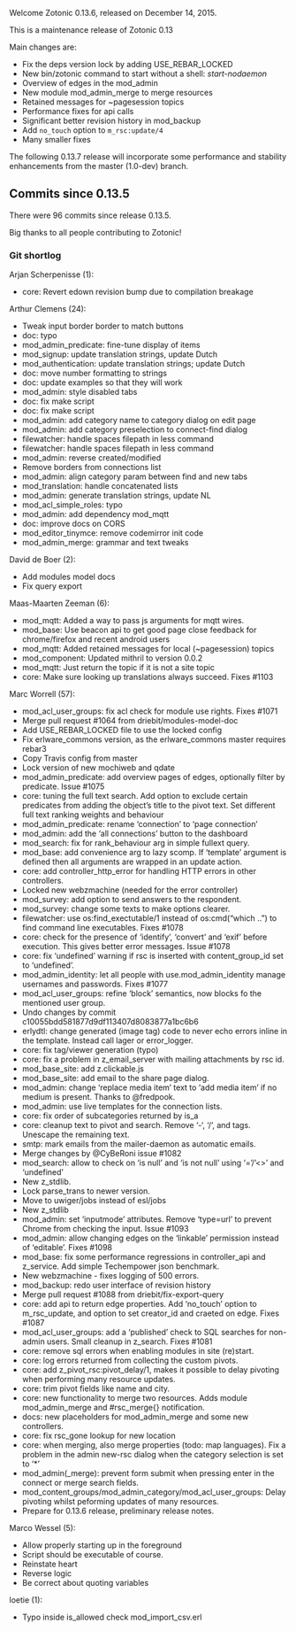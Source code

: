 Welcome Zotonic 0.13.6, released on December 14, 2015.

This is a maintenance release of Zotonic 0.13

Main changes are:

*   Fix the deps version lock by adding USE\_REBAR\_LOCKED
*   New bin/zotonic command to start without a shell: *start-nodaemon*
*   Overview of edges in the mod\_admin
*   New module mod\_admin\_merge to merge resources
*   Retained messages for ~pagesession topics
*   Performance fixes for api calls
*   Significant better revision history in mod\_backup
*   Add `no_touch` option to `m_rsc:update/4`
*   Many smaller fixes

The following 0.13.7 release will incorporate some performance and stability enhancements from the master (1.0-dev) branch.



Commits since 0.13.5
--------------------

There were 96 commits since release 0.13.5.

Big thanks to all people contributing to Zotonic!



### Git shortlog

Arjan Scherpenisse (1):

*   core: Revert edown revision bump due to compilation breakage

Arthur Clemens (24):

*   Tweak input border border to match buttons
*   doc: typo
*   mod\_admin\_predicate: fine-tune display of items
*   mod\_signup: update translation strings, update Dutch
*   mod\_authentication: update translation strings; update Dutch
*   doc: move number formatting to strings
*   doc: update examples so that they will work
*   mod\_admin: style disabled tabs
*   doc: fix make script
*   doc: fix make script
*   mod\_admin: add category name to category dialog on edit page
*   mod\_admin: add category preselection to connect-find dialog
*   filewatcher: handle spaces filepath in less command
*   filewatcher: handle spaces filepath in less command
*   mod\_admin: reverse created/modified
*   Remove borders from connections list
*   mod\_admin: align category param between find and new tabs
*   mod\_translation: handle concatenated lists
*   mod\_admin: generate translation strings, update NL
*   mod\_acl\_simple\_roles: typo
*   mod\_admin: add dependency mod\_mqtt
*   doc: improve docs on CORS
*   mod\_editor\_tinymce: remove codemirror init code
*   mod\_admin\_merge: grammar and text tweaks

David de Boer (2):

*   Add modules model docs
*   Fix query export

Maas-Maarten Zeeman (6):

*   mod\_mqtt: Added a way to pass js arguments for mqtt wires.
*   mod\_base: Use beacon api to get good page close feedback for chrome/firefox and recent android users
*   mod\_mqtt: Added retained messages for local (~pagesession) topics
*   mod\_component: Updated mithril to version 0.0.2
*   mod\_mqtt: Just return the topic if it is not a site topic
*   core: Make sure looking up translations always succeed. Fixes #1103

Marc Worrell (57):

*   mod\_acl\_user\_groups: fix acl check for module use rights. Fixes #1071
*   Merge pull request #1064 from driebit/modules-model-doc
*   Add USE\_REBAR\_LOCKED file to use the locked config
*   Fix erlware\_commons version, as the erlware\_commons master requires rebar3
*   Copy Travis config from master
*   Lock version of new mochiweb and qdate
*   mod\_admin\_predicate: add overview pages of edges, optionally filter by predicate. Issue #1075
*   core: tuning the full text search. Add option to exclude certain predicates from adding the object’s title to the pivot text. Set different full text ranking weights and behaviour
*   mod\_admin\_predicate: rename ‘connection’ to ‘page connection’
*   mod\_admin: add the ‘all connections’ button to the dashboard
*   mod\_search: fix for rank\_behaviour arg in simple fullext query.
*   mod\_base: add convenience arg to lazy scomp. If ‘template’ argument is defined then all arguments are wrapped in an update action.
*   core: add controller\_http\_error for handling HTTP errors in other controllers.
*   Locked new webzmachine (needed for the error controller)
*   mod\_survey: add option to send answers to the respondent.
*   mod\_survey: change some texts to make options clearer.
*   filewatcher: use os:find\_exectutable/1 instead of os:cmd(“which ..”) to find command line executables. Fixes #1078
*   core: check for the presence of ‘identify’, ‘convert’ and ‘exif’ before execution. This gives better error messages. Issue #1078
*   core: fix ‘undefined’ warning if rsc is inserted with content\_group\_id set to ‘undefined’.
*   mod\_admin\_identity: let all people with use.mod\_admin\_identity manage usernames and passwords. Fixes #1077
*   mod\_acl\_user\_groups: refine ‘block’ semantics, now blocks fo the mentioned user group.
*   Undo changes by commit c10055bdd581877d9df113407d8083877a1bc6b6
*   erlydtl: change generated (image tag) code to never echo errors inline in the template. Instead call lager or error\_logger.
*   core: fix tag/viewer generation (typo)
*   core: fix a problem in z\_email\_server with mailing attachments by rsc id.
*   mod\_base\_site: add z.clickable.js
*   mod\_base\_site: add email to the share page dialog.
*   mod\_admin: change ‘replace media item’ text to ‘add media item’ if no medium is present. Thanks to @fredpook.
*   mod\_admin: use live templates for the connection lists.
*   core: fix order of subcategories returned by is\_a
*   core: cleanup text to pivot and search. Remove ‘-‘, ‘/’, and tags. Unescape the remaining text.
*   smtp: mark emails from the mailer-daemon as automatic emails.
*   Merge changes by @CyBeRoni issue #1082
*   mod\_search: allow to check on ‘is null’ and ‘is not null’ using ‘=’/’<>’ and ‘undefined’
*   New z\_stdlib.
*   Lock parse\_trans to newer version.
*   Move to uwiger/jobs instead of esl/jobs
*   New z\_stdlib
*   mod\_admin: set ‘inputmode’ attributes. Remove ‘type=url’ to prevent Chrome from checking the input. Issue #1093
*   mod\_admin: allow changing edges on the ‘linkable’ permission instead of ‘editable’. Fixes #1098
*   mod\_base: fix some performance regressions in controller\_api and z\_service. Add simple Techempower json benchmark.
*   New webzmachine - fixes logging of 500 errors.
*   mod\_backup: redo user interface of revision history
*   Merge pull request #1088 from driebit/fix-export-query
*   core: add api to return edge properties. Add ‘no\_touch’ option to m\_rsc\_update, and option to set creator\_id and craeted on edge. Fixes #1087
*   mod\_acl\_user\_groups: add a ‘published’ check to SQL searches for non-admin users. Small cleanup in z\_search. Fixes #1081
*   core: remove sql errors when enabling modules in site (re)start.
*   core: log errors returned from collecting the custom pivots.
*   core: add z\_pivot\_rsc:pivot\_delay/1, makes it possible to delay pivoting when performing many resource updates.
*   core: trim pivot fields like name and city.
*   core: new functionality to merge two resources. Adds module mod\_admin\_merge and #rsc\_merge\{\} notification.
*   docs: new placeholders for mod\_admin\_merge and some new controllers.
*   core: fix rsc\_gone lookup for new location
*   core: when merging, also merge properties (todo: map languages). Fix a problem in the admin new-rsc dialog when the category selection is set to ‘\*’
*   mod\_admin(\_merge): prevent form submit when pressing enter in the connect or merge search fields.
*   mod\_content\_groups/mod\_admin\_category/mod\_acl\_user\_groups: Delay pivoting whilst peforming updates of many resources.
*   Prepare for 0.13.6 release, preliminary release notes.

Marco Wessel (5):

*   Allow properly starting up in the foreground
*   Script should be executable of course.
*   Reinstate heart
*   Reverse logic
*   Be correct about quoting variables

loetie (1):

*   Typo inside is\_allowed check mod\_import\_csv.erl